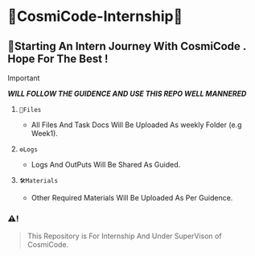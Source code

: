 # 🚀CosmiCode-Internship🚀  
## 🤝Starting An Intern Journey With CosmiCode . Hope For The Best !  
> [!IMPORTANT]  
> ***WILL FOLLOW THE GUIDENCE AND USE THIS REPO WELL MANNERED***  

1) `📂Files`
   - All Files And Task Docs Will Be Uploaded As weekly Folder (e.g Week1).
    
3) `⚙️Logs`
   - Logs And OutPuts Will Be Shared As Guided.
     
5) `🛠️Materials`
   - Other Required Materials Will Be Uploaded As Per Guidence.

### ⚠️!
> This Repository is For Internship And Under SuperVison of CosmiCode.  
